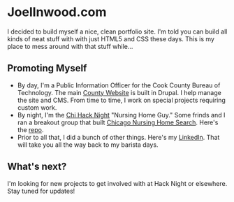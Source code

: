 # JoelInwood.com
I decided to build myself a nice, clean portfolio site. I'm told you can build all kinds of neat stuff with with just HTML5 and CSS these days. This is my place to mess around with that stuff while...
## Promoting Myself
* By day, I'm a Public Information Officer for the Cook County Bureau of Technology. The main [County Website](https://cookcountyil.gov) is built in Drupal. I help manage the site and CMS. From time to time, I work on special projects requiring custom work.
* By night, I'm the [Chi Hack Night](https://chihacknight.org) "Nursing Home Guy." Some frinds and I ran a breakout group that built [Chicago Nursing Home Search](http://chicagonursinghomesearch.com). Here's the [repo](https://github.com/open-retirement/open-retirement.github.com). 
* Prior to all that, I did a bunch of other things. Here's my [LinkedIn](https://www.linkedin.com/in/joel-inwood-18645512/). That will take you all the way back to my barista days. 
## What's next?
I'm looking for new projects to get involved with at Hack Night or elsewhere. Stay tuned for updates! 


